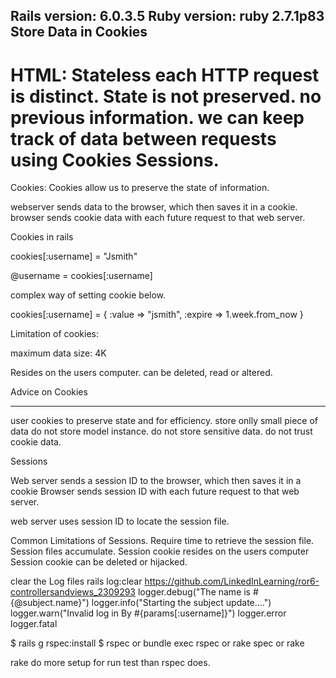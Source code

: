 Rails version: 6.0.3.5
Ruby version: ruby 2.7.1p83
Store Data in Cookies
--------------------
HTML: Stateless
each HTTP request is distinct.
State is not preserved. no previous information.
we can keep track of data between requests using
Cookies
Sessions.
===============
Cookies:
 Cookies allow us to preserve the state of information.

webserver sends data to the browser, which then saves it in a cookie.
browser sends cookie data with each future request to that web server.

Cookies in rails

cookies[:username] = "Jsmith"

@username = cookies[:username]

complex way of setting cookie below.


cookies[:username] = {
	:value => "jsmith",
	:expire => 1.week.from_now
}

Limitation of cookies:

maximum data size: 4K

Resides on the users computer.
can be deleted, read or altered.

Advice on Cookies
__________________
user cookies to preserve state and for efficiency.
store onlly small piece of data 
do not store model instance.
do not store sensitive data.
do not trust cookie data.

Sessions

Web server sends a session ID to the browser, which then saves it in a cookie
Browser sends session ID with each future request to that web server.

web server uses session ID to locate the session file.

Common Limitations of Sessions.
Require time to retrieve the session file.
Session files accumulate.
Session cookie resides  on the users computer
Session cookie can be deleted or hijacked.

clear the Log files
rails log:clear
https://github.com/LinkedInLearning/ror6-controllersandviews_2309293
logger.debug("The name is #{@subject.name}")
logger.info("Starting the subject update....")
logger.warn("Invalid log in By #{params[:username]}")
logger.error
logger.fatal

$ rails g rspec:install
$ rspec or bundle exec rspec or  rake spec or rake

rake do more setup for run test than rspec does.
